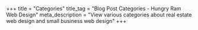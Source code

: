 +++
title = "Categories"
title_tag = "Blog Post Categories - Hungry Ram Web Design"
meta_description = "View various categories about real estate web design and small business web design"
+++